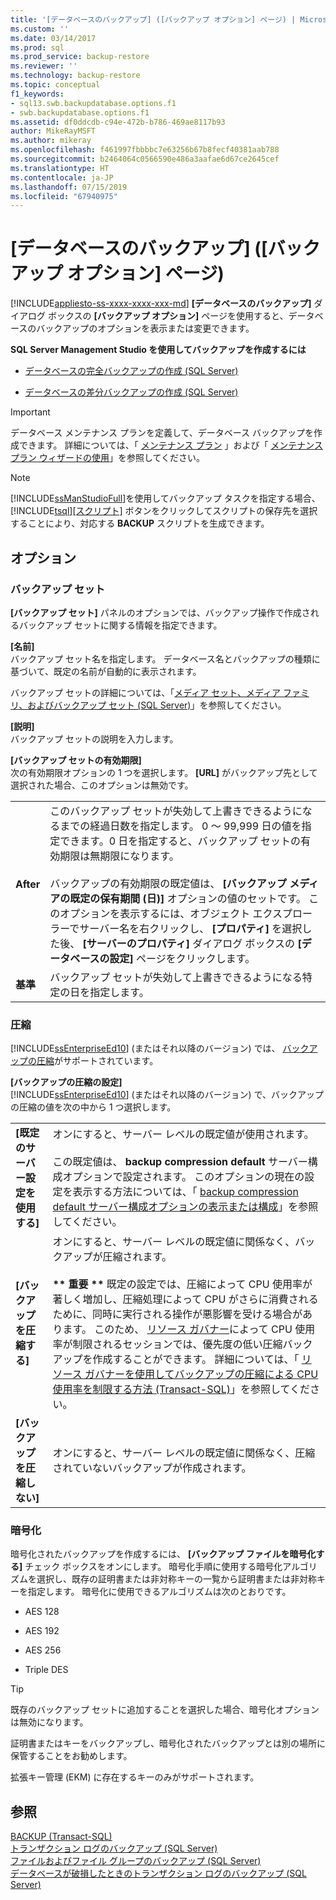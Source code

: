 ```yaml
---
title: '[データベースのバックアップ] ([バックアップ オプション] ページ) | Microsoft Docs'
ms.custom: ''
ms.date: 03/14/2017
ms.prod: sql
ms.prod_service: backup-restore
ms.reviewer: ''
ms.technology: backup-restore
ms.topic: conceptual
f1_keywords:
- sql13.swb.backupdatabase.options.f1
- swb.backupdatabase.options.f1
ms.assetid: df0ddcdb-c94e-472b-b786-469ae8117b93
author: MikeRayMSFT
ms.author: mikeray
ms.openlocfilehash: f461997fbbbbc7e63256b67b8fecf40381aab788
ms.sourcegitcommit: b2464064c0566590e486a3aafae6d67ce2645cef
ms.translationtype: HT
ms.contentlocale: ja-JP
ms.lasthandoff: 07/15/2019
ms.locfileid: "67940975"
---
```

# <a name="back-up-database-backup-options-page"></a>[データベースのバックアップ] \([バックアップ オプション] ページ)
[!INCLUDE[appliesto-ss-xxxx-xxxx-xxx-md](../../includes/appliesto-ss-xxxx-xxxx-xxx-md.md)]
  **[データベースのバックアップ]** ダイアログ ボックスの **[バックアップ オプション]** ページを使用すると、データベースのバックアップのオプションを表示または変更できます。  
  
 **SQL Server Management Studio を使用してバックアップを作成するには**  
  
-   [データベースの完全バックアップの作成 &#40;SQL Server&#41;](../../relational-databases/backup-restore/create-a-full-database-backup-sql-server.md)  
  
-   [データベースの差分バックアップの作成 &#40;SQL Server&#41;](../../relational-databases/backup-restore/create-a-differential-database-backup-sql-server.md)  
  
> [!IMPORTANT]  
>  データベース メンテナンス プランを定義して、データベース バックアップを作成できます。 詳細については、「 [メンテナンス プラン](../../relational-databases/maintenance-plans/maintenance-plans.md) 」および「 [メンテナンス プラン ウィザードの使用](../../relational-databases/maintenance-plans/use-the-maintenance-plan-wizard.md)」を参照してください。  
  
> [!NOTE]  
>  [!INCLUDE[ssManStudioFull](../../includes/ssmanstudiofull-md.md)]を使用してバックアップ タスクを指定する場合、 [!INCLUDE[tsql](../../includes/tsql-md.md)][[スクリプト]](../../t-sql/statements/backup-transact-sql.md) ボタンをクリックしてスクリプトの保存先を選択することにより、対応する **BACKUP** スクリプトを生成できます。  
  
## <a name="options"></a>オプション  
  
### <a name="backup-set"></a>バックアップ セット  
 **[バックアップ セット]** パネルのオプションでは、バックアップ操作で作成されるバックアップ セットに関する情報を指定できます。  
  
 **[名前]**  
 バックアップ セット名を指定します。 データベース名とバックアップの種類に基づいて、既定の名前が自動的に表示されます。  
  
 バックアップ セットの詳細については、「[メディア セット、メディア ファミリ、およびバックアップ セット &#40;SQL Server&#41;](../../relational-databases/backup-restore/media-sets-media-families-and-backup-sets-sql-server.md)」を参照してください。  
  
 **[説明]**  
 バックアップ セットの説明を入力します。  
  
 **[バックアップ セットの有効期限]**  
 次の有効期限オプションの 1 つを選択します。 **[URL]** がバックアップ先として選択された場合、このオプションは無効です。  
  
|||  
|-|-|  
|**After**|このバックアップ セットが失効して上書きできるようになるまでの経過日数を指定します。 0 ～ 99,999 日の値を指定できます。0 日を指定すると、バックアップ セットの有効期限は無期限になります。<br /><br /> バックアップの有効期限の既定値は、 **[バックアップ メディアの既定の保有期間 (日)]** オプションの値のセットです。 このオプションを表示するには、オブジェクト エクスプローラーでサーバー名を右クリックし、 **[プロパティ]** を選択した後、 **[サーバーのプロパティ]** ダイアログ ボックスの **[データベースの設定]** ページをクリックします。|  
|**基準**|バックアップ セットが失効して上書きできるようになる特定の日を指定します。|  
  
### <a name="compression"></a>圧縮  
 [!INCLUDE[ssEnterpriseEd10](../../includes/ssenterpriseed10-md.md)] (またはそれ以降のバージョン) では、 [バックアップの圧縮](../../relational-databases/backup-restore/backup-compression-sql-server.md)がサポートされています。  
  
 **[バックアップの圧縮の設定]**  
 [!INCLUDE[ssEnterpriseEd10](../../includes/ssenterpriseed10-md.md)] (またはそれ以降のバージョン) で、バックアップの圧縮の値を次の中から 1 つ選択します。  
  
|||  
|-|-|  
|**[既定のサーバー設定を使用する]**|オンにすると、サーバー レベルの既定値が使用されます。<br /><br /> この既定値は、 **backup compression default** サーバー構成オプションで設定されます。 このオプションの現在の設定を表示する方法については、「 [backup compression default サーバー構成オプションの表示または構成](../../database-engine/configure-windows/view-or-configure-the-backup-compression-default-server-configuration-option.md)」を参照してください。|  
|**[バックアップを圧縮する]**|オンにすると、サーバー レベルの既定値に関係なく、バックアップが圧縮されます。<br /><br /> **\*\* 重要 \*\*** 既定の設定では、圧縮によって CPU 使用率が著しく増加し、圧縮処理によって CPU がさらに消費されるために、同時に実行される操作が悪影響を受ける場合があります。 このため、 [リソース ガバナー](../../relational-databases/resource-governor/resource-governor.md)によって CPU 使用率が制限されるセッションでは、優先度の低い圧縮バックアップを作成することができます。 詳細については、「 [リソース ガバナーを使用してバックアップの圧縮による CPU 使用率を制限する方法 &#40;Transact-SQL&#41;](../../relational-databases/backup-restore/use-resource-governor-to-limit-cpu-usage-by-backup-compression-transact-sql.md)」を参照してください。|  
|**[バックアップを圧縮しない]**|オンにすると、サーバー レベルの既定値に関係なく、圧縮されていないバックアップが作成されます。|  
  
### <a name="encryption"></a>暗号化  
 暗号化されたバックアップを作成するには、 **[バックアップ ファイルを暗号化する]** チェック ボックスをオンにします。 暗号化手順に使用する暗号化アルゴリズムを選択し、既存の証明書または非対称キーの一覧から証明書または非対称キーを指定します。 暗号化に使用できるアルゴリズムは次のとおりです。  
  
-   AES 128  
  
-   AES 192  
  
-   AES 256  
  
-   Triple DES  
  
> [!TIP]  
>  既存のバックアップ セットに追加することを選択した場合、暗号化オプションは無効になります。  
>   
>  証明書またはキーをバックアップし、暗号化されたバックアップとは別の場所に保管することをお勧めします。  
>   
>  拡張キー管理 (EKM) に存在するキーのみがサポートされます。  
  
## <a name="see-also"></a>参照  
 [BACKUP &#40;Transact-SQL&#41;](../../t-sql/statements/backup-transact-sql.md)   
 [トランザクション ログのバックアップ &#40;SQL Server&#41;](../../relational-databases/backup-restore/back-up-a-transaction-log-sql-server.md)   
 [ファイルおよびファイル グループのバックアップ &#40;SQL Server&#41;](../../relational-databases/backup-restore/back-up-files-and-filegroups-sql-server.md)   
 [データベースが破損したときのトランザクション ログのバックアップ &#40;SQL Server&#41;](../../relational-databases/backup-restore/back-up-the-transaction-log-when-the-database-is-damaged-sql-server.md)  
  
  
